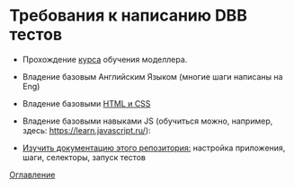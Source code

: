# Требования к написанию DBB тестов

- Прохождение [курса](https://www.youtube.com/playlist?list=PLAQWOaLtueJeH8Ldr-lrFNhWJYmmX7K6s) обучения моделлера.

- Владение базовым Английским Языком (многие шаги написаны на Eng)

- Владение базовыми [HTML и CSS](https://htmlacademy.ru/courses)

- Владение базовыми навыками JS (обучиться можно, например, здесь: https://learn.javascript.ru/):

- [Изучить документацию этого репозитория:](./README.md) настройка приложения, шаги, селекторы, запуск тестов


[Оглавление](./README.md)